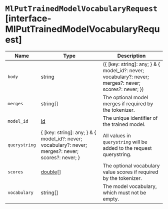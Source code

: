 # `MlPutTrainedModelVocabularyRequest` [interface-MlPutTrainedModelVocabularyRequest]

| Name | Type | Description |
| - | - | - |
| `body` | string | ({ [key: string]: any; } & { model_id?: never; vocabulary?: never; merges?: never; scores?: never; }) | All values in `body` will be added to the request body. |
| `merges` | string[] | The optional model merges if required by the tokenizer. |
| `model_id` | [Id](./Id.md) | The unique identifier of the trained model. |
| `querystring` | { [key: string]: any; } & { model_id?: never; vocabulary?: never; merges?: never; scores?: never; } | All values in `querystring` will be added to the request querystring. |
| `scores` | [double](./double.md)[] | The optional vocabulary value scores if required by the tokenizer. |
| `vocabulary` | string[] | The model vocabulary, which must not be empty. |
